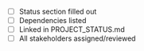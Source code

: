 - [ ] Status section filled out
- [ ] Dependencies listed
- [ ] Linked in PROJECT_STATUS.md
- [ ] All stakeholders assigned/reviewed